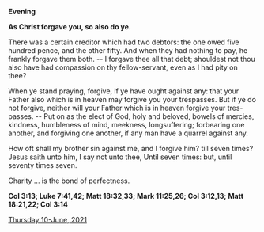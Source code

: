 **Evening**

**As Christ forgave you, so also do ye.**
 
There was a certain creditor which had two debtors: the one owed five hundred pence, and the other fifty. And when they had nothing to pay, he frankly forgave them both. -- I forgave thee all that debt; shouldest not thou also have had compassion on thy fellow-servant, even as I had pity on thee?
 
When ye stand praying, forgive, if ye have ought against any: that your Father also which is in heaven may forgive you your trespasses. But if ye do not forgive, neither will your Father which is in heaven forgive your tres-passes. -- Put on as the elect of God, holy and beloved, bowels of mercies, kindness, humbleness of mind, meekness, longsuffering; forbearing one another, and forgiving one another, if any man have a quarrel against any.
 
How oft shall my brother sin against me, and I forgive him? till seven times? Jesus saith unto him, I say not unto thee, Until seven times: but, until seventy times seven.
 
Charity ... is the bond of perfectness.  

**Col 3:13; Luke 7:41,42; Matt 18:32,33; Mark 11:25,26; Col 3:12,13; Matt 18:21,22; Col 3:14**

[Thursday 10-June, 2021](https://t.me/daily_light)
